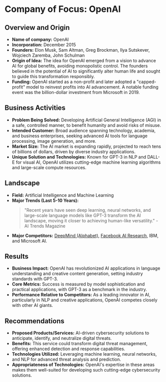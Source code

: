 # Company of Focus: OpenAI

## Overview and Origin

* **Name of company:** OpenAI
* **Incorporation:** December 2015
* **Founders:** Elon Musk, Sam Altman, Greg Brockman, Ilya Sutskever, Wojciech Zaremba, John Schulman
* **Origin of Idea:** The idea for OpenAI emerged from a vision to advance AI for global benefits, avoiding monopolistic control. The founders believed in the potential of AI to significantly alter human life and sought to guide this transformation responsibly.
* **Funding:** OpenAI started as a non-profit and later adopted a "capped-profit" model to reinvest profits into AI advancement. A notable funding event was the billion-dollar investment from Microsoft in 2019.

## Business Activities

* **Problem Being Solved:** Developing Artificial General Intelligence (AGI) in a safe, controlled manner, to benefit humanity and avoid risks of misuse.
* **Intended Customer:** Broad audience spanning technology, academia, and business enterprises, seeking advanced AI tools for language processing, image generation, and more.
* **Market Size:** The AI market is expanding rapidly, projected to reach tens of billions of dollars, driven by diverse industry applications.
* **Unique Solution and Technologies:** Known for GPT-3 in NLP and DALL-E for visual AI, OpenAI utilizes cutting-edge machine learning algorithms and large-scale compute resources.

## Landscape

* **Field:** Artificial Intelligence and Machine Learning
* **Major Trends (Last 5-10 Years):** 
    > "Recent years have seen deep learning, neural networks, and large-scale language models like GPT-3 transform the AI landscape, moving it closer to achieving human-like versatility." - AI Trends Magazine
* **Major Competitors:** [DeepMind (Alphabet)](https://deepmind.com), [Facebook AI Research](https://ai.facebook.com), IBM, and Microsoft AI.

## Results

* **Business Impact:** OpenAI has revolutionized AI applications in language understanding and creative content generation, setting industry standards with GPT-3.
* **Core Metrics:** Success is measured by model sophistication and practical applications, with GPT-3 as a benchmark in the industry.
* **Performance Relative to Competitors:** As a leading innovator in AI, particularly in NLP and creative applications, OpenAI competes closely with other AI giants.

## Recommendations

* **Proposed Products/Services:** AI-driven cybersecurity solutions to anticipate, identify, and neutralize digital threats.
* **Benefits:** This service could transform digital threat management, offering enhanced detection and response capabilities.
* **Technologies Utilized:** Leveraging machine learning, neural networks, and NLP for advanced threat analysis and prediction.
* **Appropriateness of Technologies:** OpenAI's expertise in these areas makes them well-suited for developing such cutting-edge cybersecurity solutions.

